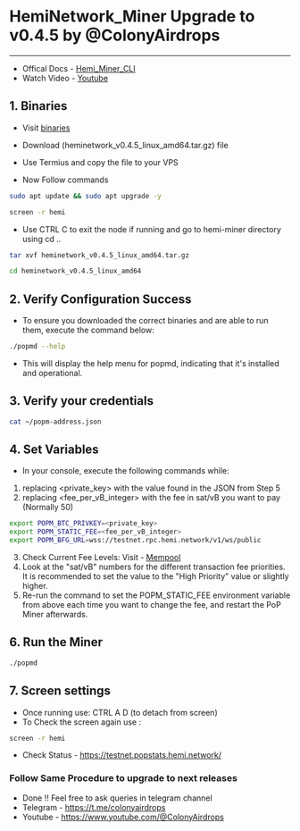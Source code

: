 # HemiNetwork_Miner Upgrade to v0.4.5 by @ColonyAirdrops
---
- Offical Docs - [Hemi_Miner_CLI](https://docs.hemi.xyz/how-to-tutorials/tutorials/setup-part-1)
- Watch Video - [Youtube](https://youtu.be/SDsC3CCBIW0)

## 1. Binaries
- Visit [binaries](https://github.com/hemilabs/heminetwork/releases)
- Download (heminetwork_v0.4.5_linux_amd64.tar.gz) file
- Use Termius and copy the file to your VPS

- Now Follow commands
```bash
sudo apt update && sudo apt upgrade -y
```
```bash
screen -r hemi
```
- Use CTRL C to exit the node if running and go to hemi-miner directory using cd ..
```bash
tar xvf heminetwork_v0.4.5_linux_amd64.tar.gz
```
```bash
cd heminetwork_v0.4.5_linux_amd64
```

## 2. Verify Configuration Success
- To ensure you downloaded the correct binaries and are able to run them, execute the command below:
```bash
./popmd --help
```
- This will display the help menu for popmd, indicating that it's installed and operational.

## 3. Verify your credentials
```bash
cat ~/popm-address.json
```

## 4. Set Variables
- In your console, execute the following commands while:
1. replacing <private_key> with the value found in the JSON from Step 5
2. replacing <fee_per_vB_integer> with the fee in sat/vB you want to pay (Normally 50)

```bash
export POPM_BTC_PRIVKEY=<private_key>
export POPM_STATIC_FEE=<fee_per_vB_integer>
export POPM_BFG_URL=wss://testnet.rpc.hemi.network/v1/ws/public
```
3. Check Current Fee Levels: Visit - [Mempool](https://mempool.space/testnet)
4. Look at the "sat/vB" numbers for the different transaction fee priorities. It is recommended to set the value to the "High Priority" value or slightly higher.
5. Re-run the command to set the POPM_STATIC_FEE environment variable from above each time you want to change the fee, and restart the PoP Miner afterwards.

## 6. Run the Miner
```bash
./popmd
```

## 7. Screen settings
- Once running use: CTRL A D (to detach from screen)
- To Check the screen again use :
```bash
screen -r hemi
```

- Check Status - https://testnet.popstats.hemi.network/

### Follow Same Procedure to upgrade to next releases

- Done !! Feel free to ask queries in telegram channel
- Telegram - https://t.me/colonyairdrops
- Youtube - https://www.youtube.com/@ColonyAirdrops
